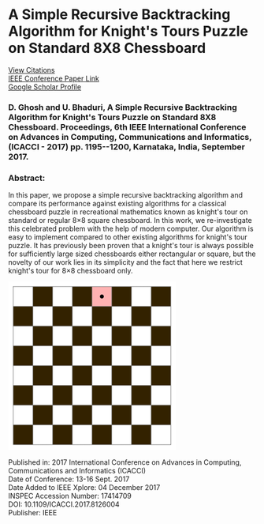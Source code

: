 # A Simple Recursive Backtracking Algorithm for Knight's Tours Puzzle on Standard 8X8 Chessboard
[View Citations](https://scholar.google.co.in/scholar?oi=bibs&hl=en&cites=11978541075388951494&as_sdt=5)
</br>
[IEEE Conference Paper Link](https://ieeexplore.ieee.org/abstract/document/8126004)
</br>
[Google Scholar Profile](https://scholar.google.com/citations?user=MaJJ1PYAAAAJ&hl=en#)

### D. Ghosh and U. Bhaduri, A Simple Recursive Backtracking Algorithm for Knight's Tours Puzzle on Standard 8X8 Chessboard. Proceedings, 6th IEEE International Conference on Advances in Computing, Communications and Informatics, (ICACCI - 2017) pp. 1195--1200, Karnataka, India, September 2017.

### Abstract:
In this paper, we propose a simple recursive backtracking algorithm and compare its performance against existing algorithms for a classical chessboard puzzle in recreational mathematics known as knight's tour on standard or regular 8×8 square chessboard. In this work, we re-investigate this celebrated problem with the help of modern computer. Our algorithm is easy to implement compared to other existing algorithms for knight's tour puzzle. It has previously been proven that a knight's tour is always possible for sufficiently large sized chessboards either rectangular or square, but the novelty of our work lies in its simplicity and the fact that here we restrict knight's tour for 8×8 chessboard only.


![](Knight's_tour_anim_3.gif)


Published in: 2017 International Conference on Advances in Computing, Communications and Informatics (ICACCI)
</br>
Date of Conference: 13-16 Sept. 2017
</br>
Date Added to IEEE Xplore: 04 December 2017
</br>
INSPEC Accession Number: 17414709
</br>
DOI: 10.1109/ICACCI.2017.8126004
</br>
Publisher: IEEE
